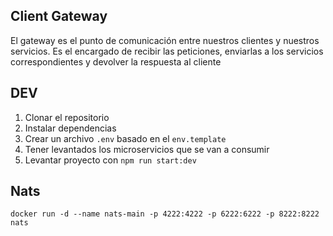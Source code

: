 ## Client Gateway
El gateway es el punto de comunicación entre nuestros clientes y nuestros servicios.
Es el encargado de recibir las peticiones, enviarlas a los servicios
correspondientes y devolver la respuesta al cliente


## DEV

1. Clonar el repositorio
2. Instalar dependencias
3. Crear un archivo `.env` basado en el `env.template`
4. Tener levantados los microservicios que se van a consumir
5. Levantar proyecto con `npm run start:dev`


## Nats

```
docker run -d --name nats-main -p 4222:4222 -p 6222:6222 -p 8222:8222 nats
```